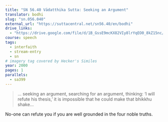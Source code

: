 ```yaml
---
title: "SN 56.40 Vādatthika Sutta: Seeking an Argument"
translator: bodhi
slug: "sn.056.040"
external_url: "https://suttacentral.net/sn56.40/en/bodhi"
drive_links:
  - "https://drive.google.com/file/d/1B_GssE9mcKX82VIy8lrYqEO0_8kZ15nc/view?usp=drivesdk"
course: speech
tags:
  - interfaith
  - stream-entry
  - sn
# imagery tag covered by Hecker's Similes
year: 2000
pages: 1
parallels:
  - sa399
---
```


> ... seeking an argument, searching for an argument, thinking: ‘I will refute his thesis,’ it is impossible that he could make that bhikkhu shake...

No-one can refute you if you are well grounded in the four noble truths.

